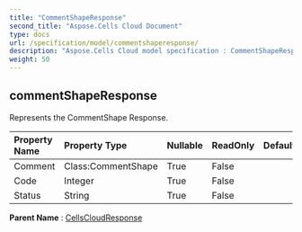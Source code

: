 ```yaml
---
title: "CommentShapeResponse"
second_title: "Aspose.Cells Cloud Document"
type: docs
url: /specification/model/commentshaperesponse/
description: "Aspose.Cells Cloud model specification : CommentShapeResponse. Effortlessly handle Excel and other spreadsheet documents with features like opening, generating, editing, splitting, merging, comparing, and converting."
weight: 50
---
```


## **commentShapeResponse**

Represents the CommentShape Response. 

| Property Name | Property Type | Nullable |  ReadOnly | DefaultValue | Description | 
| :- | :- | :- |:- |  :- | :- |
| Comment | Class:CommentShape | True |  False |  |  |  
| Code | Integer | True |  False |  |  |  
| Status | String | True |  False |  |  |  

**Parent Name** : [CellsCloudResponse](cellscloudresponse)

